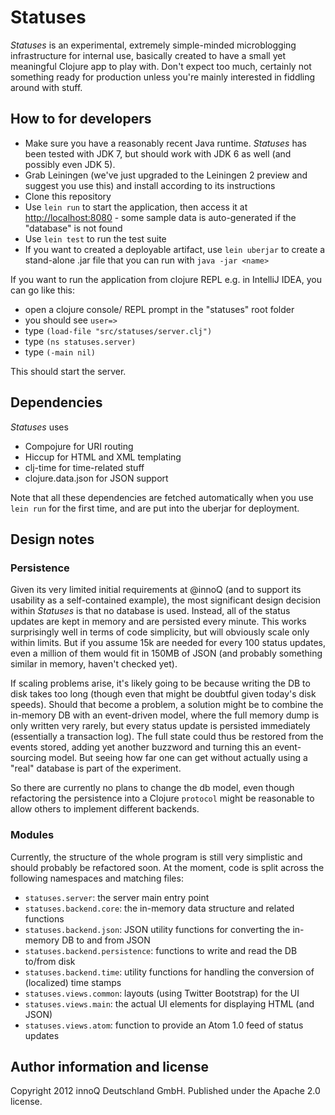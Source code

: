 # Statuses

_Statuses_ is an experimental, extremely simple-minded microblogging
infrastructure for internal use, basically created to have a small yet
meaningful Clojure app to play with. Don't expect too much, certainly
not something ready for production unless you're mainly interested in
fiddling around with stuff.

## How to for developers

* Make sure you have a reasonably recent Java runtime. _Statuses_ has
  been tested with JDK 7, but should work with JDK 6 as well (and
  possibly even JDK 5).
* Grab Leiningen (we've just upgraded to the Leiningen 2 preview and
  suggest you use this) and install according to its instructions
* Clone this repository
* Use `lein run` to start the application, then access it at
  [http://localhost:8080](http://localhost:8080) - some sample data is
  auto-generated if the "database" is not found
* Use `lein test` to run the test suite
* If you want to created a deployable artifact, use `lein uberjar` to
  create a stand-alone .jar file that you can run with `java -jar
  <name>`


If you want to run the application from clojure REPL e.g. in IntelliJ IDEA, you can go like this:

* open a clojure console/ REPL prompt in the "statuses" root folder
* you should see `user=>`
* type `(load-file "src/statuses/server.clj")` <ENTER>
* type `(ns statuses.server)` <ENTER>
* type `(-main nil)` <ENTER>

This should start the server.


## Dependencies

_Statuses_ uses

* Compojure for URI routing
* Hiccup for HTML and XML templating
* clj-time for time-related stuff
* clojure.data.json for JSON support

Note that all these dependencies are fetched automatically when you
use `lein run` for the first time, and are put into the uberjar for
deployment.

## Design notes

### Persistence

Given its very limited initial requirements at @innoQ (and to support
its usability as a self-contained example), the most significant
design decision within _Statuses_ is that no database is
used. Instead, all of the status updates are kept in memory and are
persisted every minute. This works surprisingly well in terms of code
simplicity, but will obviously scale only within limits. But if you
assume 15k are needed for every 100 status updates, even a million of
them would fit in 150MB of JSON (and probably something similar in
memory, haven't checked yet).

If scaling problems arise, it's likely going to be because writing the
DB to disk takes too long (though even that might be doubtful given
today's disk speeds). Should that become a problem, a solution might
be to combine the in-memory DB with an event-driven model, where the
full memory dump is only written very rarely, but every status update
is persisted immediately (essentially a transaction log). The full
state could thus be restored from the events stored, adding yet
another buzzword and turning this an event-sourcing model. But seeing
how far one can get without actually using a "real" database is part
of the experiment.

So there are currently no plans to change the db model, even though
refactoring the persistence into a Clojure `protocol` might be
reasonable to allow others to implement different backends.

### Modules

Currently, the structure of the whole program is still very simplistic
and should probably be refactored soon. At the moment, code is split
across the following namespaces and matching files:

* `statuses.server`: the server main entry point
* `statuses.backend.core`: the in-memory data structure and related functions
* `statuses.backend.json`: JSON utility functions for converting the
  in-memory DB to and from JSON
* `statuses.backend.persistence`: functions to write and read the DB
  to/from disk
* `statuses.backend.time`: utility functions for handling the
  conversion of (localized) time stamps
* `statuses.views.common`: layouts (using Twitter Bootstrap) for the UI
* `statuses.views.main`: the actual UI elements for displaying HTML
  (and JSON)
* `statuses.views.atom`: function to provide an Atom 1.0 feed of
  status updates


## Author information and license

Copyright 2012 innoQ Deutschland GmbH. Published under the Apache 2.0 license.
